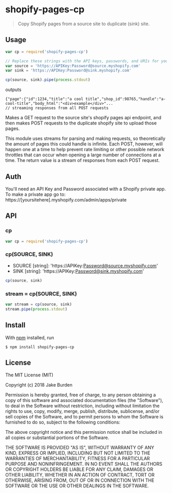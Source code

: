 # shopify-pages-cp

> Copy Shopify pages from a source site to duplicate (sink) site.

## Usage

```js
var cp = require('shopify-pages-cp')

// Replace these strings with the API keys, passwords, and URIs for your stores. 
var source = 'https://APIKey:Password@source.myshopify.com'
var sink = 'https://APIKey:Password@sink.myshopify.com'

cp(source, sink).pipe(process.stdout)
```

outputs

```
{"page":{"id":1234,"title":"a cool title","shop_id":98765,"handle":"a-cool-title","body_html":"<div>example</div>"...
// streaming responses from all POST requests
```

Makes a GET request to the source site's shopify pages api endpoint, and then makes POST requests to the duplicate shopify site to upload those pages.

This module uses streams for parsing and making requests, so theoretically the amount of pages this could handle is infinite. Each POST, however, will happen one at a time to help prevent rate limiting or other possible network throttles that can occur when opening a large number of connections at a time. The return value is a stream of responses from each POST request.

## Auth

You'll need an API Key and Password associated with a Shopify private app.  To make a private app go to: https://[yoursitehere].myshopify.com/admin/apps/private

## API

### cp

```js
var cp = require('shopify-pages-cp')
```

### cp(SOURCE, SINK)
- SOURCE [string]: 'https://APIKey:Password@source.myshopify.com'
- SINK [string]: 'https://APIKey:Password@sink.myshopify.com'

```js
cp(source, sink)
```

### stream = cp(SOURCE, SINK)
```js
var stream = cp(source, sink)
stream.pipe(process.stdout)
```

## Install

With [npm](https://npmjs.org/) installed, run

```
$ npm install shopify-pages-cp
```

## License


The MIT License (MIT)

Copyright (c) 2018 Jake Burden

Permission is hereby granted, free of charge, to any person obtaining a copy of this software and associated documentation files (the "Software"), to deal in the Software without restriction, including without limitation the rights to use, copy, modify, merge, publish, distribute, sublicense, and/or sell copies of the Software, and to permit persons to whom the Software is furnished to do so, subject to the following conditions:

The above copyright notice and this permission notice shall be included in all copies or substantial portions of the Software.

THE SOFTWARE IS PROVIDED "AS IS", WITHOUT WARRANTY OF ANY KIND, EXPRESS OR IMPLIED, INCLUDING BUT NOT LIMITED TO THE WARRANTIES OF MERCHANTABILITY, FITNESS FOR A PARTICULAR PURPOSE AND NONINFRINGEMENT. IN NO EVENT SHALL THE AUTHORS OR COPYRIGHT HOLDERS BE LIABLE FOR ANY CLAIM, DAMAGES OR OTHER LIABILITY, WHETHER IN AN ACTION OF CONTRACT, TORT OR OTHERWISE, ARISING FROM, OUT OF OR IN CONNECTION WITH THE SOFTWARE OR THE USE OR OTHER DEALINGS IN THE SOFTWARE.


